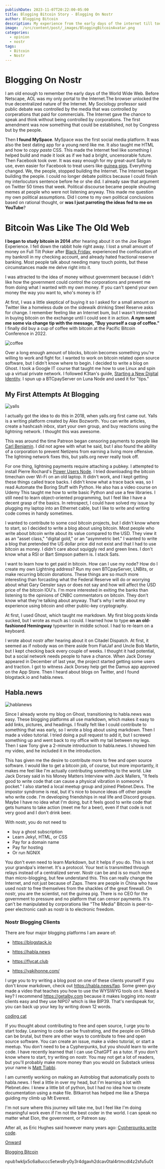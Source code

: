 ```yaml
---
publishDate: 2023-11-07T20:22:00-05:00
title: Blogging Bitcoin Story - Blogging On Nostr
author: Blogging Bitcoin  
description: My experience from the early days of the internet till today, where I contribute to nostr on the habla.news platform as Blogging Bitcoin
image:  /src/content/post/_images/BloggingBitcoinAvatar.png
categories:
  - opinion
  - nostr
tags:
  - Bitcoin
  - Nostr
---
```


# Blogging On Nostr

I am old enough to remember the early days of the World Wide Web. Before Netscape, AOL was my only portal to the Internet.The browser unlocked the true decentralized nature of the Internet. My Sociology professor said public debate was controlled by the media that was controlled by corperations that paid for commercials. The Internet gave the chance to speak and think without being controlled by corporations. The first amendment was now something that could be established, not by Congress but by the people.

Then **I found MySpace**. MySpace was the first social media platform. It was also the  best dating app for a young nerd like me. It also taught me HTML and how to  *copy pasta* CSS. This made the Internet feel like something I helped build and made it look as if we had a bright, uncensorable future. Then Facebook took over. It was easy enough for my great-aunt Sally to use, even easier for Facebook to treat users like [guinea pigs](https://www.bbc.com/news/technology-28051930). Everything changed. We, the people, stopped building the Internet. The Internet began building the people. I could no longer debate politics because I could finish my interlocutors sentence before he or she did. I already saw that argument on Twitter 50 times that week. Political discourse became people shouting memes at people who were not listening anyway. This made me question my own political assumptions. Did I come to my own political conclusions based on rational thought, or **was I just parroting the ideas fed to me on YouTube**?

# Bitcoin Was Like The Old Web

**I began to study bitcoin in 2014** after hearing about it on the Joe Rogan Experience. I fell down the rabbit hole right away. I lost a small amount of money on Full Tilt Poker after [Black Friday](https://en.wikipedia.org/wiki/United_States_v._Scheinberg), experienced the confiscation of my bankroll in my checking account, and already hated fractional reserve banking. Most people talk about needing many touch points, but these circumstances made me delve right into it. 

I was attracted to the idea of money without government because I didn't like how the government could control the corporations and prevent me from doing what I wanted with my own money. If you can't spend your own money the way you want to, who's money is it?



At first, I was a little skeptical of buying it so I asked for a small amount on Twitter like a homeless dude on the sidewalk drinking Steel Reserve asks for change. I remember feeling like an Internet bum, but I wasn't interested in buying bitcoin on the exchange until I could see it in action. **A nym sent me some via change tip with the message, "Buy yourself a cup of coffee."** I finally did buy a cup of coffee with bitcoin at the Pacific Bitcoin Conference in 2022.


![coffee](https://i.nostr.build/RoPv.jpg)

Over a long enough amount of blocks, bitcoin becomes something you're willing to work and fight for. I wanted to work on bitcoin related open source software, but I didn't know where to begin. I decided to write a blog on Ghost. I took a Google IT course that taught me how to use Linux and spin up a virtual private network. I followed K3tan's guide, [Starting a New Digital Identity](https://k3tan.com/starting-a-new-digital-identity). I spun up a BTCpayServer  on Luna Node and used it for "tips."

## My First Attempts At Blogging

![yalls](https://i.nostr.build/gA8m.png)

I actually got the idea to do this in 2018, when yalls.org first came out. Yalls is a writing platform created by Alex Bozworth. You can write articles, create a hashcash inbox, start your own group, and buy reactions using the lightning network. I thought this was awesome.

This was around the time Patreon began censoring payments to people like [Carl Benjamin](https://en.m.wikipedia.org/wiki/Carl_Benjamin). I did not agree with what he said, but I also found the ability of a corporation to prevent Netizens from earning a living more offensive. The lightning network fixes this, but yalls.org never really took off. 

For one thing, lightning payments require attaching a pubkey. I attempted to install Pierre Rochard's [Power Users Node](https://medium.com/lightning-power-users/windows-macos-lightning-network-284bd5034340). I tried downloading the bitcoin timechain over Wi-Fi on an old laptop. It didn't work, and I kept getting these things called trace backs. I didn't know what a trace back was, so I read Automate the Boring Stuff with Python. He also has a video course on Udemy This taught me how to write basic Python and use a few libraries. I still need to learn object-oriented programming, but I feel like I have a decent grasp of the basics. In retrospect, I could have solved my issue by plugging my laptop into an Ethernet cable, but I like to write and writing code comes in handy sometimes.

I wanted to contribute to some cool bitcoin projects, but I didn't know where to start, so I decided to write a blog about using bitcoin. Most people who write about bitcoin write about its value compared to the USD. They view it as an "asset class," "digital gold," or an "asymmetric bet." I wanted to write a blog that pretended the US dollar price did not exist and that I had to use bitcoin as money. I didn't care about squiggly red and green lines. I don't know what a RSI or Bart Simpson pattern is. I stack Sats. 

I want to learn how to get paid in bitcoin. How can I use my node? How do I create my own Lightning address? Run my own BTCpayServer, LNBits, or make recurring bitcoin donations. These things are so much more interesting than forcasting what the Federal Reserve will do or worrying about what Gary Gensler says or does not say and how will affect the USD price of the bitcoin IOU's. I'm more interested in exiting the banks than listening to the opinions of CNBC commentators on bitcoin. They don't know what they're talking about anyway. That's why I write about my experience using bitcoin and other public-key cryptography.

At first, I used Ghost, which taught me markdown. My first blog posts kinda sucked, but I wrote as much as I could. I learned how to type **on an old-fashioned Hemingway** typewriter in middle school. I had to re-learn on a keyboard. 

I wrote about nostr after hearing about it on Citadel Dispatch. At first, it seemed as if nobody was on there aside from FiatJaf and Uncle Bob Martin, but I kept checking back every couple of weeks. I thought it had potential, but a social network needs people to have a chance. When Jack Dorsey appeared in December of last year, the project started getting some users and traction. I got to witness Jack Dorsey help get the Damus app approved on the App Store. Then I heard about blogs on Twitter, and I found blogstack.io and habla.news.

## Habla.news

![hablanews](https://i.nostr.build/OQj5.png)

Since I already wrote my blog on Ghost, transitioning to habla.news was easy. These blogging platforms all use markdown, which makes it easy to add links, pictures, and headings. I finally felt like I could contribute to something that was early, so I wrote a blog about using markdown. Then I made a video tutorial. I tried doing a pull request to add it, but I screwed something up and went back to my office with my tail between my legs. Then I saw Tony give a 2-minute introduction to habla.news. I showed him my video, and he included it in the introduction.

This has given me the desire to contribute more to free and open source software. I would like to get a bitcoin job, of course, but more importantly, it makes me feel like I'm actually contributing something to the world. Like Jack Dorsey said in his Money Matters Interview with Jack Mallers, "It feels good to write code that can cause a physical vibration in someone's pocket." I also started a local meetup group and joined Plebnet.Devs.  The impostor syndrome is real, but it's nice to bounce ideas off other people who write code. I'm developing friendships in real life and Discord groups. Maybe I have no idea what I'm doing, but it feels good to write code that gets humans to take action (meet me for a beer), even if that code is not very good and I don't drink beer.

With nostr, you do not need to

 * buy a ghost subscription
* Learn Jekyl, HTML, or CSS
* Pay for a domain name
* Pay for hosting
* Or run NGNIX

 You don't even need to learn Markdown, but it helps if you do. This is not your grandpa's internet. It's a protocol. Your text is transmitted through relays instead of a centralized server. Nostr can be and is so much more than micro-blogging, but few understand this. This can really change the Internet, and not just because of Zaps. There are people in China who have used nostr to free themselves from the shackles of the great firewall. On nostr, you are the scientist, not the guinea pig. There is no CEO for the government to pressure and no platform that can censor payments. It's can't be manipulated by corporations like "The Media" 
Bitcoin is peer-to-peer electronic cash as nostr is to electronic freedom.

 ### Nostr Blogging Clients

There are four major blogging platforms I am aware of:

- https://blogstack.io

- https://habla.news

- https://flycat.club

- https://yakihonne.com/

I urge you to try writing a blog post on one of these clients yourself If you don't know markdown, check out https://habla.news/faq. Some green guy made a video that teaches you how to use the WYSIWYG tools on it. Need a key? I recommend https://getalby.com because it makes logging into nostr clients easy and they use NIP07 which is like BIP39. That's nerdspeak for, you can back up your key by writing down 12 words.

[coding cat](https://i.nostr.build/yzQJ.jpg)

If you thought about contributing to free and open source, I urge you to start today. Learning to code can be frustrating, and the people on GitHub can be brutal, but there are other ways to contribute to free and open source software. You can create an issue, make a video tutorial, or start a meetup.  You don't need to be a Cypherpunks, but  you should learn to write code. I have recently learned that I can use ChatGPT as a tutor. If you don't know where to start, try writing on nostr.  You may not get a lot of readers, but you'll probably make more money than you would on Substack unless your name is [Matt Tiabbi](https://primal.net/e/note1su0j0sfnvy23py5ql9vsk8cszuj8epa3z3gtexq7k25xl5a8ta2sxcx086).

I am currently working on making an Astroblog that automatically posts to habla.news. I feel a little in over my head, but I'm learning a lot with Plebnet.dev.  I knew a little bit of python, but I had no idea how to create documentation using a make file. Bitkarrot has helped me like a Sherpa guiding my climb up Mt Everest.  

I'm not sure where this journey will take me, but I feel like I'm doing meaningful work even if I'm not the  best coder in the world.  I can speak no matter what Elon, the government, or Patreon say.

 After all, as Eric Hughes said however many years ago: [Cypherpunks write code](https://highlighter.com/e/nevent1qqsw4z694nl3a7yd4zclx5ltd6lxx7ajdehllssyts4dq4rs4jjzqnspr9mhxue69uhhqctzd3hkvdm69ehx7um5wgcjucm0d5pzqadlydf3460e333fjkaqwxg7fz82636ew5m36c7hml2xhhsml2y4ur4tfc).

[Onward](https://highlighter.com/e/nevent1qqsgar5rasvm2a952qf5kcyzw2ze73n2h24c3w2z3r3pynpv7lfl4ncpzamhxue69uhhyetvv9ujumn0wd68ytnzv9hxgtczyp6m7g6nrt5lnrrzn9d6quv3ujyw44r4jafhr43a0h75d00ph75f2xtnvrj)

[Blogging Bitcoin](https://highlighter.com/p/npub1wkljx5c6a8uccc5etws8ry0y3r4dgavh2dcav0tal4rtmcdl4z2sfu5u0t)

npub1wkljx5c6a8uccc5etws8ry0y3r4dgavh2dcav0tal4rtmcdl4z2sfu5u0t
